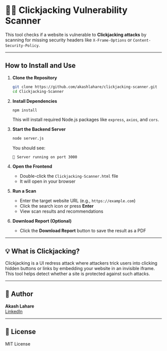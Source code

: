 # 🕵️‍♂️ Clickjacking Vulnerability Scanner

This tool checks if a website is vulnerable to **Clickjacking attacks** by scanning for missing security headers like `X-Frame-Options` or `Content-Security-Policy`.

---

## How to Install and Use

1. **Clone the Repository**  
   ```bash
   git clone https://github.com/akashlahare/clickjacking-scanner.git
   cd Clickjacking-Scanner
   ```

2. **Install Dependencies**  
   ```bash
   npm install
   ```
   This will install required Node.js packages like `express`, `axios`, and `cors`.

3. **Start the Backend Server**  
   ```bash
   node server.js
   ```
   You should see:  
   ```
   🚀 Server running on port 3000
   ```

4. **Open the Frontend**  
   - Double-click the `Clickjacking-Scanner.html` file  
   - It will open in your browser

5. **Run a Scan**  
   - Enter the target website URL (e.g., `https://example.com`)  
   - Click the search icon or press **Enter**  
   - View scan results and recommendations

6. **Download Report (Optional)**  
   - Click the **Download Report** button to save the result as a PDF

---

## 💡 What is Clickjacking?

Clickjacking is a UI redress attack where attackers trick users into clicking hidden buttons or links by embedding your website in an invisible iframe. This tool helps detect whether a site is protected against such attacks.

---

## 🔗 Author

**Akash Lahare**  
[LinkedIn](https://www.linkedin.com/in/akashlahare/)

---

## 📄 License

MIT License

